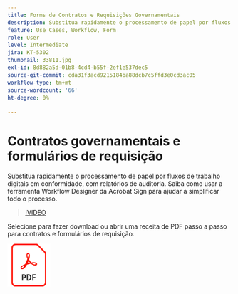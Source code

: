 ```yaml
---
title: Forms de Contratos e Requisições Governamentais
description: Substitua rapidamente o processamento de papel por fluxos de trabalho digitais em conformidade, com relatórios de auditoria
feature: Use Cases, Workflow, Form
role: User
level: Intermediate
jira: KT-5302
thumbnail: 33811.jpg
exl-id: 8d882a5d-01b8-4cd4-b55f-2ef1e537dec5
source-git-commit: cda31f3acd9215184ba88dcb7c5ffd3e0cd3ac05
workflow-type: tm+mt
source-wordcount: '66'
ht-degree: 0%

---
```


# Contratos governamentais e formulários de requisição

Substitua rapidamente o processamento de papel por fluxos de trabalho digitais em conformidade, com relatórios de auditoria. Saiba como usar a ferramenta Workflow Designer da Acrobat Sign para ajudar a simplificar todo o processo.

>[!VIDEO](https://video.tv.adobe.com/v/33811?quality=12&learn=on&hidetitle=true)

Selecione para fazer download ou abrir uma receita de PDF passo a passo para contratos e formulários de requisição.

[![Baixar Receita PDF](../assets/acrobat_PDF_96.png)](../assets/UseCaseRecipe-EN-UsingWorkflowDesigner.pdf)
